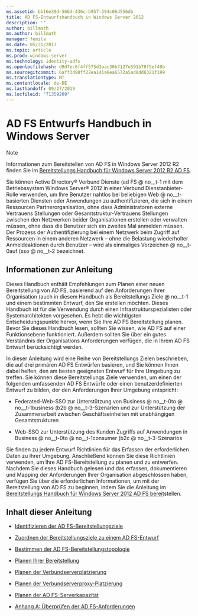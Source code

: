 ```yaml
---
ms.assetid: bb16e39d-566d-436c-b957-394c06d556db
title: AD FS-Entwurfshandbuch in Windows Server 2012
description: ''
author: billmath
ms.author: billmath
manager: femila
ms.date: 05/31/2017
ms.topic: article
ms.prod: windows-server
ms.technology: identity-adfs
ms.openlocfilehash: d9d7ec6f4ff575d3aac30b7127e591b78f5ef49b
ms.sourcegitcommit: 6aff3d88ff22ea141a6ea6572a5ad8dd6321f199
ms.translationtype: MT
ms.contentlocale: de-DE
ms.lasthandoff: 09/27/2019
ms.locfileid: "71359209"
---
```

# <a name="ad-fs-design-guide-in-windows-server"></a>AD FS Entwurfs Handbuch in Windows Server 


  
> [!NOTE]  
> Informationen zum Bereitstellen von AD FS in Windows Server 2012 R2 finden Sie im [Bereitstellungs Handbuch für Windows Server 2012 R2 AD FS](../../ad-fs/deployment/Windows-Server-2012-R2-AD-FS-Deployment-Guide.md).  
  
Sie können Active Directory® Verbund Dienste \(ad FS @ no__t-1 mit dem Betriebssystem Windows Server® 2012 in einer Verbund Dienstanbieter-Rolle verwenden, um Ihre Benutzer nahtlos bei beliebigen Web @ no__t-basierten Diensten oder Anwendungen zu authentifizieren, die sich in einem Ressourcen Partnerorganisation, ohne dass Administratoren externe Vertrauens Stellungen oder Gesamtstruktur-Vertrauens Stellungen zwischen den Netzwerken beider Organisationen erstellen oder verwalten müssen, ohne dass die Benutzer sich ein zweites Mal anmelden müssen. Der Prozess der Authentifizierung bei einem Netzwerk beim Zugriff auf Ressourcen in einem anderen Netzwerk – ohne die Belastung wiederholter Anmeldeaktionen durch Benutzer – wird als einmaliges Vorzeichen @ no__t-0auf \(sso @ no__t-2 bezeichnet.  
  
## <a name="about-this-guide"></a>Informationen zur Anleitung  
Dieses Handbuch enthält Empfehlungen zum Planen einer neuen Bereitstellung von AD FS, basierend auf den Anforderungen Ihrer Organisation \(auch in diesem Handbuch als Bereitstellungs Ziele @ no__t-1 und einem bestimmten Entwurf, den Sie erstellen möchten. Dieses Handbuch ist für die Verwendung durch einen Infrastrukturspezialisten oder Systemarchitekten vorgesehen. Es hebt die wichtigsten Entscheidungspunkte hervor, wenn Sie Ihre AD FS Bereitstellung planen. Bevor Sie dieses Handbuch lesen, sollten Sie wissen, wie AD FS auf einer Funktionsebene funktioniert. Außerdem sollten Sie über ein gutes Verständnis der Organisations Anforderungen verfügen, die in Ihrem AD FS Entwurf berücksichtigt werden.  
  
In dieser Anleitung wird eine Reihe von Bereitstellungs Zielen beschrieben, die auf drei primären AD FS Entwürfen basieren, und Sie können Ihnen dabei helfen, den am besten geeigneten Entwurf für Ihre Umgebung zu treffen. Sie können diese Bereitstellungs Ziele verwenden, um einen der folgenden umfassenden AD FS Entwürfe oder einen benutzerdefinierten Entwurf zu bilden, der den Anforderungen Ihrer Umgebung entspricht:  
  
-   Federated-Web-SSO zur Unterstützung von Business @ no__t-0to @ no__t-1business \(b2b @ no__t-3-Szenarien und zur Unterstützung der Zusammenarbeit zwischen Geschäftseinheiten mit unabhängigen Gesamtstrukturen  
  
-   Web-SSO zur Unterstützung des Kunden Zugriffs auf Anwendungen in Business @ no__t-0to @ no__t-1consumer \(b2c @ no__t-3-Szenarios  
  
Sie finden zu jedem Entwurf Richtlinien für das Erfassen der erforderlichen Daten zu Ihrer Umgebung. Anschließend können Sie diese Richtlinien verwenden, um Ihre AD FS-Bereitstellung zu planen und zu entwerfen. Nachdem Sie dieses Handbuch gelesen und das erfassen, dokumentieren und Mapping der Anforderungen Ihrer Organisation abgeschlossen haben, verfügen Sie über die erforderlichen Informationen, um mit der Bereitstellung von AD FS zu beginnen, indem Sie die Anleitung im [Bereitstellungs Handbuch für Windows Server 2012 AD FS bereit](../../ad-fs/deployment/Windows-Server-2012-AD-FS-Deployment-Guide.md)stellen.  
  
## <a name="in-this-guide"></a>Inhalt dieser Anleitung  
  
-   [Identifizieren der AD FS-Bereitstellungsziele](Identifying-Your-AD-FS-Deployment-Goals.md)  
  
-   [Zuordnen der Bereitstellungsziele zu einem AD FS-Entwurf](Mapping-Your-Deployment-Goals-to-an-AD-FS-Design.md)  
  
-   [Bestimmen der AD FS-Bereitstellungstopologie](Determine-Your-AD-FS-Deployment-Topology.md)  
  
-   [Planen Ihrer Bereitstellung](Planning-Your-Deployment.md)  
  
-   [Planen der Verbundserverplatzierung](Planning-Federation-Server-Placement.md)  
  
-   [Planen der Verbundserverproxy-Platzierung](Planning-Federation-Server-Proxy-Placement.md)  
  
-   [Planen der AD FS-Serverkapazität](Planning-for-AD-FS-Server-Capacity.md)  
  
-   [Anhang A: Überprüfen der AD FS-Anforderungen](Appendix-A--Reviewing-AD-FS-Requirements.md)  
  

